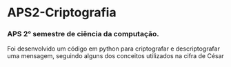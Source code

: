 # APS2-Criptografia

### APS 2° semestre de ciência da computação.
Foi desenvolvido um código em python para criptografar e descriptografar uma mensagem, seguindo alguns dos conceitos utilizados na cifra de César
